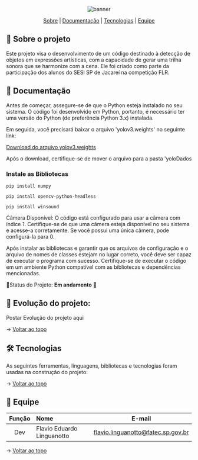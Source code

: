 <span id="topo">
<div align="center">
    
![banner](img/terra.png)

</div>
    
<p align="center">
    <a href="#sobre">Sobre</a>  |  
    <a href="#Documentação">Documentação</a>  |  
    <a href="#tecnologias">Tecnologias</a>  |  
    <a href="#equipe">Equipe</a>
</p>    
    
<span id="sobre">
    
## 📑 Sobre o projeto

Este projeto visa o desenvolvimento de um código destinado à detecção de objetos em expressões artísticas, com a capacidade de gerar uma trilha sonora que se harmonize com a cena. Ele foi criado como parte da participação dos alunos do SESI SP de Jacareí na competição FLR.


<span id="Documentação">    

## 📑 Documentação

Antes de começar, assegure-se de que o Python esteja instalado no seu sistema. O código foi desenvolvido em Python, portanto, é necessário ter uma versão do Python (de preferência Python 3.x) instalada.

Em seguida, você precisará baixar o arquivo 'yolov3.weights' no seguinte link:

<a href="https://drive.google.com/file/d/1PhkrRuzEMnYPU9IaNvEOs_6DE_qnaIej/view?usp=sharing">  Download do arquivo yolov3.weights </a>

Após o download, certifique-se de mover o arquivo para a pasta 'yoloDados




### Instale as Bibliotecas

```
pip install numpy
```
```
pip install opencv-python-headless
```
```
pip install winsound

```

Câmera Disponível: O código está configurado para usar a câmera com índice 1. Certifique-se de que uma câmera esteja disponível no seu sistema e acesse-a corretamente. Se você possui uma única câmera, pode configurá-la para 0.

Após instalar as bibliotecas e garantir que os arquivos de configuração e o arquivo de nomes de classes estejam no lugar correto, você deve ser capaz de executar o programa com sucesso. Certifique-se de executar o código em um ambiente Python compatível com as bibliotecas e dependências mencionadas.

📌Status do Projeto: **Em andamento** 🚧



<span id="evolução">


## 📅 Evolução do projeto:

Postar Evolução do projeto aqui


→ [Voltar ao topo](#topo)
    
<span id="tecnologias">

## 🛠️ Tecnologias

As seguintes ferramentas, linguagens, bibliotecas e tecnologias foram usadas na construção do projeto:


→ [Voltar ao topo](#topo)

<span id="equipe">

 ## 👥 Equipe  
    
|    Função     | Nome                                  |                                                                                                                                                      E-mail                                                                                                                                                      |
| :-----------: | :------------------------------------ | :-------------------------------------------------------------------------------------------------------------------------------------------------------------------------------------------------------------------------------------------------------------------------------------------------------------------------: |
| Dev  | Flavio Eduardo Linguanotto |      flavio.linguanotto@fatec.sp.gov.br      |

    
→ [Voltar ao topo](#topo)
